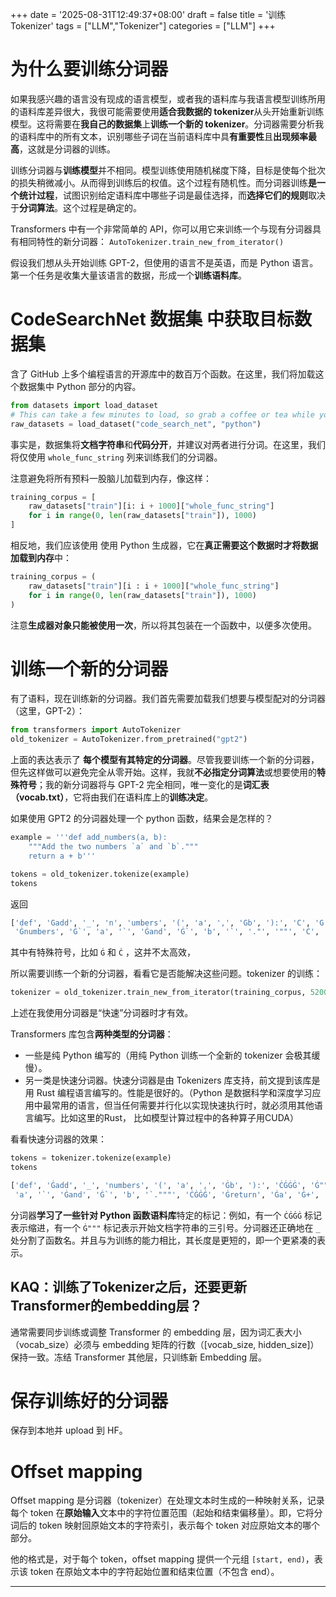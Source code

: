+++
date = '2025-08-31T12:49:37+08:00'
draft = false
title = '训练 Tokenizer'
tags = ["LLM","Tokenizer"]
categories = ["LLM"]
+++


# 为什么要训练分词器

如果我感兴趣的语言没有现成的语言模型，或者我的语料库与我语言模型训练所用的语料库差异很大，我很可能需要使用**适合我数据的 tokenizer**从头开始重新训练模型。这将需要在**我自己的数据集**上**训练一个新的 tokenizer**。分词器需要分析我的语料库中的所有文本，识别哪些子词在当前语料库中具**有重要性**且**出现频率最高**，这就是分词器的训练。

训练分词器与**训练模型**并不相同。模型训练使用随机梯度下降，目标是使每个批次的损失稍微减小。从而得到训练后的权值。这个过程有随机性。而分词器训练**是一个统计过程**，试图识别给定语料库中哪些子词是最佳选择，而**选择它们的规则**取决于**分词算法**。这个过程是确定的。

Transformers 中有一个非常简单的 API，你可以用它来训练一个与现有分词器具有相同特性的新分词器： `AutoTokenizer.train_new_from_iterator()`

假设我们想从头开始训练 GPT-2，但使用的语言不是英语，而是 Python 语言。第一个任务是收集大量该语言的数据，形成一个**训练语料库**。


# CodeSearchNet 数据集 中获取目标数据集

含了 GitHub 上多个编程语言的开源库中的数百万个函数。在这里，我们将加载这个数据集中 Python 部分的内容。

~~~py
from datasets import load_dataset
# This can take a few minutes to load, so grab a coffee or tea while you wait!
raw_datasets = load_dataset("code_search_net", "python")
~~~

事实是，数据集将**文档字符串**和**代码分开**，并建议对两者进行分词。在这里，我们将仅使用 `whole_func_string` 列来训练我们的分词器。

注意避免将所有预料一股脑儿加载到内存，像这样：

~~~py
training_corpus = [
    raw_datasets["train"][i: i + 1000]["whole_func_string"]
    for i in range(0, len(raw_datasets["train"]), 1000)
]
~~~

相反地，我们应该使用 使用 Python 生成器，它在**真正需要这个数据时才将数据加载到内存**中：

~~~py
training_corpus = (
    raw_datasets["train"][i : i + 1000]["whole_func_string"]
    for i in range(0, len(raw_datasets["train"]), 1000)
)
~~~

注意**生成器对象只能被使用一次**，所以将其包装在一个函数中，以便多次使用。


# 训练一个新的分词器

有了语料，现在训练新的分词器。我们首先需要加载我们想要与模型配对的分词器（这里，GPT-2）：

~~~py
from transformers import AutoTokenizer
old_tokenizer = AutoTokenizer.from_pretrained("gpt2")
~~~

上面的表达表示了 **每个模型有其特定的分词器**。尽管我要训练一个新的分词器，但先这样做可以避免完全从零开始。这样，我就**不必指定分词算法**或想要使用的**特殊符号**；我的新分词器将与 GPT-2 完全相同，唯一变化的是**词汇表（vocab.txt）**，它将由我们在语料库上的**训练决定**。

如果使用 GPT2 的分词器处理一个 python 函数，结果会是怎样的？

~~~py
example = '''def add_numbers(a, b):
    """Add the two numbers `a` and `b`."""
    return a + b'''

tokens = old_tokenizer.tokenize(example)
tokens
~~~

返回

~~~py
['def', 'Ġadd', '_', 'n', 'umbers', '(', 'a', ',', 'Ġb', '):', 'Ċ', 'Ġ', 'Ġ', 'Ġ', 'Ġ"""', 'Add', 'Ġthe', 'Ġtwo',
 'Ġnumbers', 'Ġ`', 'a', '`', 'Ġand', 'Ġ`', 'b', '`', '."', '""', 'Ċ', 'Ġ', 'Ġ', 'Ġ', 'Ġreturn', 'Ġa', 'Ġ+', 'Ġb']
~~~

其中有特殊符号，比如 `Ġ` 和 `Ċ` ，这并不太高效，

所以需要训练一个新的分词器，看看它是否能解决这些问题。tokenizer 的训练：

~~~py
tokenizer = old_tokenizer.train_new_from_iterator(training_corpus, 52000)
~~~ 

上述在我使用分词器是“快速”分词器时才有效。

Transformers 库包含**两种类型的分词器**：

- 一些是纯 Python 编写的（用纯 Python 训练一个全新的 tokenizer 会极其缓慢）。
- 另一类是快速分词器。快速分词器是由 Tokenizers 库支持，前文提到该库是用 Rust 编程语言编写的。性能是很好的。（Python 是数据科学和深度学习应用中最常用的语言，但当任何需要并行化以实现快速执行时，就必须用其他语言编写。比如这里的Rust， 比如模型计算过程中的各种算子用CUDA）

看看快速分词器的效果：

~~~py
tokens = tokenizer.tokenize(example)
tokens

['def', 'Ġadd', '_', 'numbers', '(', 'a', ',', 'Ġb', '):', 'ĊĠĠĠ', 'Ġ"""', 'Add', 'Ġthe', 'Ġtwo', 'Ġnumbers', 'Ġ`',
 'a', '`', 'Ġand', 'Ġ`', 'b', '`."""', 'ĊĠĠĠ', 'Ġreturn', 'Ġa', 'Ġ+', 'Ġb']
~~~

分词器**学习了一些针对 Python 函数语料库**特定的标记：例如，有一个 `ĊĠĠĠ` 标记表示缩进，有一个 `Ġ"""` 标记表示开始文档字符串的三引号。分词器还正确地在 `_` 处分割了函数名。并且与为训练的能力相比，其长度是更短的，即一个更紧凑的表示。

## KAQ：训练了Tokenizer之后，还要更新Transformer的embedding层？

通常需要同步训练或调整 Transformer 的 embedding 层，因为词汇表大小（vocab_size）必须与 embedding 矩阵的行数（[vocab_size, hidden_size]）保持一致。冻结 Transformer 其他层，只训练新 Embedding 层。


# 保存训练好的分词器

保存到本地并 upload 到 HF。


# Offset mapping

Offset mapping 是分词器（tokenizer）在处理文本时生成的一种映射关系，记录每个 token 在**原始输入**文本中的字符位置范围（起始和结束偏移量）。即，它将分词后的 token 映射回原始文本的字符索引，表示每个 token 对应原始文本的哪个部分。

他的格式是，对于每个 token，offset mapping 提供一个元组 `[start, end)`，表示该 token 在原始文本中的字符起始位置和结束位置（不包含 end）。


***
